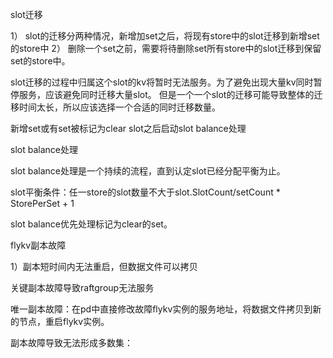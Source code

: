 slot迁移

1） slot的迁移分两种情况，新增加set之后，将现有store中的slot迁移到新增set的store中
2） 删除一个set之前，需要将待删除set所有store中的slot迁移到保留set的store中。

slot迁移的过程中归属这个slot的kv将暂时无法服务。为了避免出现大量kv同时暂停服务，应该避免同时迁移大量slot。
但是一个一个slot的迁移可能导致整体的迁移时间太长，所以应该选择一个合适的同时迁移数量。

新增set或有set被标记为clear slot之后启动slot balance处理


slot balance处理

slot balance处理是一个持续的流程，直到认定slot已经分配平衡为止。

slot平衡条件：任一store的slot数量不大于slot.SlotCount/setCount * StorePerSet + 1


slot balance优先处理标记为clear的set。


flykv副本故障


1）副本短时间内无法重启，但数据文件可以拷贝


关键副本故障导致raftgroup无法服务

唯一副本故障：在pd中直接修改故障flykv实例的服务地址，将数据文件拷贝到新的节点，重启flykv实例。

副本故障导致无法形成多数集：


















































